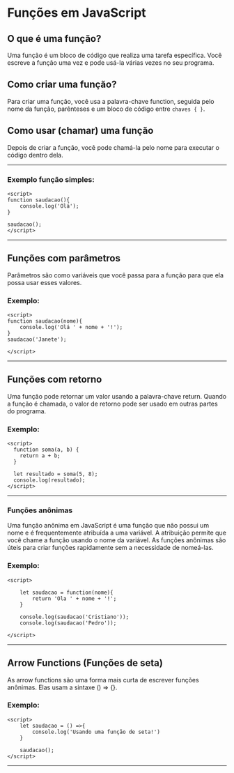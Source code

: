 # Funções em JavaScript
 
## O que é uma função?
Uma função é um bloco de código que realiza uma tarefa específica.
Você escreve a função uma vez e pode usá-la várias vezes no seu programa.
 
## Como criar uma função?
Para criar uma função, você usa a palavra-chave function, seguida pelo nome da função, parênteses e um bloco de código entre `chaves { }`.

## Como usar (chamar) uma função
Depois de criar a função, você pode chamá-la pelo nome para executar o código dentro dela.

---
 
### Exemplo função simples:
```
<script>
function saudacao(){
    console.log('Olá');
}
 
saudacao();
</script>
```
 
---

## Funções com parâmetros
Parâmetros são como variáveis que você passa para a função para que ela possa usar esses valores.

### Exemplo:
```
<script>
function saudacao(nome){
    console.log('Olá ' + nome + '!');
}
saudacao('Janete');
 
</script>
```
--- 
## Funções com retorno
Uma função pode retornar um valor usando a palavra-chave return.
Quando a função é chamada, o valor de retorno pode ser usado em outras partes do programa.

### Exemplo:
 
```
<script>
  function soma(a, b) {
    return a + b;
  }
 
  let resultado = soma(5, 8);
  console.log(resultado);
</script>
```
---
### Funções anônimas
 
Uma função anônima em JavaScript é uma função que não possui um nome e é frequentemente atribuída a uma variável. A atribuição permite que você chame a função usando o nome da variável.
As funções anônimas são úteis para criar funções rapidamente sem a necessidade de nomeá-las.
### Exemplo:
 
```
<script>
 
    let saudacao = function(nome){
        return 'Ola ' + nome + '!';
    }
 
    console.log(saudacao('Cristiano'));
    console.log(saudacao('Pedro'));
 
</script>
```
 
---
## Arrow Functions (Funções de seta)
As arrow functions são uma forma mais curta de escrever funções anônimas.
Elas usam a sintaxe () => {}.
### Exemplo:
 
```
<script>
    let saudacao = () =>{
        console.log('Usando uma função de seta!')
    }
 
    saudacao();
</script>
```
---

